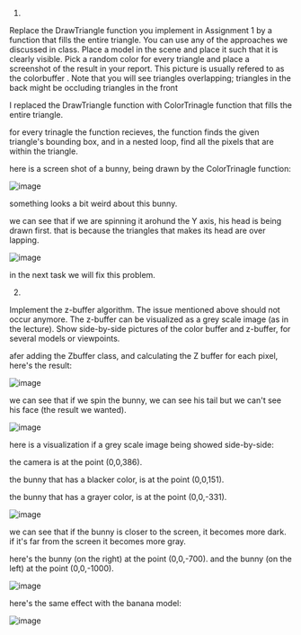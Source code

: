 1)
Replace the DrawTriangle function you implement in Assignment 1 by a function that
fills the entire triangle. You can use any of the approaches we discussed in class. Place
a model in the scene and place it such that it is clearly visible. Pick a random color for
every triangle and place a screenshot of the result in your report. This picture is usually
refered to as the
colorbuffer
. Note that you will see triangles overlapping; triangles in
the back might be occluding triangles in the front

I replaced the DrawTriangle function with ColorTrinagle function that fills the entire triangle.

for every trinagle the function recieves, the function finds the given triangle's bounding box, and in a nested loop, find all the pixels that are within the triangle.

here is a screen shot of a bunny, being drawn by the ColorTrinagle function:

![image](https://user-images.githubusercontent.com/73134488/103201327-5334f180-48f8-11eb-8b86-078cc0a18c4e.png)

something looks a bit weird about this bunny.

we can see that if we are spinning it arohund the Y axis, his head is being drawn first. that is because the triangles that makes its head are over lapping.

![image](https://user-images.githubusercontent.com/73134488/103201574-d6564780-48f8-11eb-9ce3-3a5afcc93160.png)

in the next task we will fix this problem.

2)
Implement the z-buffer algorithm. The issue mentioned above should not occur anymore.
The z-buffer can be visualized as a grey scale image (as in the lecture). Show side-by-side
pictures of the color buffer and z-buffer, for several models or viewpoints.

afer adding the Zbuffer class, and calculating the Z buffer for each pixel, here's the result:

![image](https://user-images.githubusercontent.com/73134488/103458403-507b3780-4d10-11eb-9725-a4f19494f6f1.png)

we can see that if we spin the bunny, we can see his tail but we can't see his face (the result we wanted).

![image](https://user-images.githubusercontent.com/73134488/103458437-d0a19d00-4d10-11eb-97e2-023d16f3984b.png)

here is a visualization if a grey scale image being showed side-by-side:

the camera is at the point (0,0,386). 

the bunny that has a blacker color, is at the point (0,0,151). 

the bunny that has a grayer color, is at the point (0,0,-331).

![image](https://user-images.githubusercontent.com/73134488/103458964-ae118300-4d14-11eb-86a4-a7edff080e9d.png)

we can see that if the bunny is closer to the screen, it becomes more dark. if it's far from the screen it becomes more gray.

here's the bunny (on the right) at the point (0,0,-700). 
and the bunny (on the left) at the point (0,0,-1000).

![image](https://user-images.githubusercontent.com/73134488/103459138-92f34300-4d15-11eb-96f2-90510667e572.png)
 
here's the same effect with the banana model:

![image](https://user-images.githubusercontent.com/73134488/103459264-b1a60980-4d16-11eb-9c98-b88d71d3b4ff.png)



